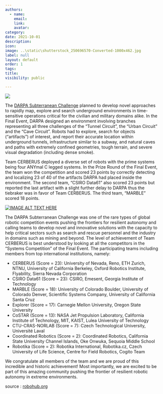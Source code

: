 ```yaml
---
authors:
  - name: 
    email: 
    link:
    avatar: 
category:
date: 2021-10-01
description:
icon:
image: ..\static\shutterstock_250696570-Converted-1000x462.jpg
label: null
layout: default
order: 1
tags:
title:
visibility: public

---
```




![](https://robohub.org/wp-content/uploads/2021/09/darpa-subterranean-challenge-1024x576.png)

The [DARPA Subterranean Challenge](https://subtchallenge.com/) planned to develop novel approaches to rapidly map, explore and search underground environments in time-sensitive operations critical for the civilian and military domains alike. In the Final Event, DARPA designed an environment involving branches representing all three challenges of the “Tunnel Circuit”, the “Urban Circuit” and the “Cave Circuit”. Robots had to explore, search for objects (“artifacts”) of interest, and report their accurate location within underground tunnels, infrastructure similar to a subway, and natural caves and paths with extremely confined geometries, tough terrain, and severe visual degradation (including dense smoke).

Team CERBERUS deployed a diverse set of robots with the prime systems being four ANYmal C legged systems. In the Prize Round of the Final Event, the team won the competition and scored 23 points by correctly detecting and localizing 23 of 40 of the artifacts DARPA had placed inside the environment. The second team, “CSIRO Data61” also scored 23 points but reported the last artifact with a slight further delay to DARPA thus the tiebraker was in favor of Team CERBERUS. The third team, “MARBLE” scored 18 points.

[![IMAGE ALT TEXT HERE](https://img.youtube.com/vi/mkW3caX0SGU/0.jpg)](https://www.youtube.com/watch?v=mkW3caX0SGU)

The DARPA Subterranean Challenge was one of the rare types of global robotic competition events pushing the frontiers for resilient autonomy and calling teams to develop novel and innovative solutions with the capacity to help critical sectors such as search and rescue personnel and the industry in domains such as mining and beyond. The level of achievement of Team CERBERUS is best understood by looking at all the competitors in the “Systems Competition” of the Final Event. The participating teams including members from top international institutions, namely:

-   CERBERUS (Score = 23): University of Nevada, Reno, ETH Zurich, NTNU, University of California Berkeley, Oxford Robotics Institute, Flyability, Sierra Nevada Corporation
-   CSIRO Data61 (Score = 23): CSIRO, Emesent, Georgia Institute of Technology
-   MARBLE (Score = 18): University of Colorado Boulder, University of Colorado Denver, Scientific Systems Company, University of California Santa Cruz
-   Explorer (Score = 17): Carnegie Mellon University, Oregon State University
-   CoSTAR (Score = 13): NASA Jet Propulsion Laboratory, California Institute of Technology, MIT, KAIST, Lulea University of Technology
-   CTU-CRAS-NORLAB (Score = 7): Czech Technological University, Université Laval
-   Coordinated Robotics (Score = 2): Coordinated Robotics, California State University Channel Islands, Oke Onwuka, Sequoia Middle School
-   Robotika (Score = 2): Robotika International, Robotika.cz, Czech University of Life Science, Centre for Field Robotics, Cogito Team

We congratulate all members of the team and we are proud of this incredible and historic achievement! Most importantly, we are excited to be part of this amazing community pushing the frontier of resilient robotic autonomy in extreme environments.

source : [robohub.org](https://robohub.org/team-cerberus-wins-the-darpa-subterranean-challenge/)
